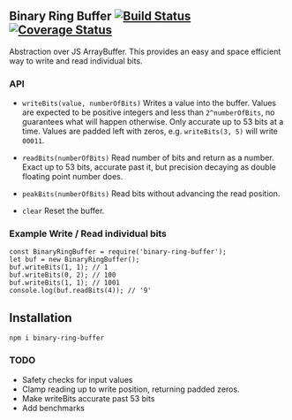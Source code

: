 ## Binary Ring Buffer [![Build Status](https://travis-ci.org/joemccourt/binary-ring-buffer.svg?branch=master)](https://travis-ci.org/joemccourt/binary-ring-buffer) [![Coverage Status](https://coveralls.io/repos/github/joemccourt/binary-ring-buffer/badge.svg?branch=master)](https://coveralls.io/github/joemccourt/binary-ring-buffer?branch=master)

Abstraction over JS ArrayBuffer.  This provides an easy and space efficient way to write and read individual bits.

### API
 * `writeBits(value, numberOfBits)` Writes a value into the buffer.  Values are expected to be positive integers and less than `2^numberOfBits`, no guarantees what will happen otherwise.  Only accurate up to 53 bits at a time.  Values are padded left with zeros, e.g. `writeBits(3, 5)` will write `00011`.

 * `readBits(numberOfBits)` Read number of bits and return as a number.  Exact up to 53 bits, accurate past it, but precision decaying as double floating point number does.

 * `peakBits(numberOfBits)` Read bits without advancing the read position.

 * `clear` Reset the buffer.


### Example Write / Read individual bits

```
const BinaryRingBuffer = require('binary-ring-buffer');
let buf = new BinaryRingBuffer();
buf.writeBits(1, 1); // 1
buf.writeBits(0, 2); // 100
buf.writeBits(1, 1); // 1001
console.log(buf.readBits(4)); // '9'
```

## Installation
`npm i binary-ring-buffer`

### TODO
 * Safety checks for input values
 * Clamp reading up to write position, returning padded zeros.
 * Make writeBits accurate past 53 bits
 * Add benchmarks

